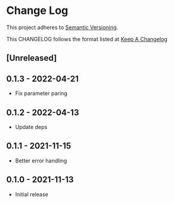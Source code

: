 # Change Log

This project adheres to [Semantic Versioning](http://semver.org/).

This CHANGELOG follows the format listed at [Keep A Changelog](http://keepachangelog.com/)

## [Unreleased]

## 0.1.3 - 2022-04-21

- Fix parameter paring

## 0.1.2 - 2022-04-13

- Update deps

## 0.1.1 - 2021-11-15

- Better error handling

## 0.1.0 - 2021-11-13

- Initial release
